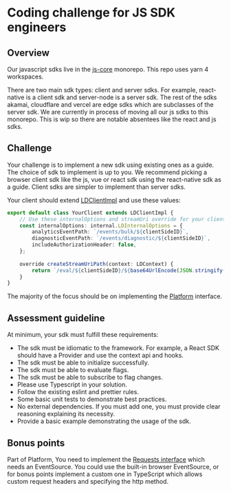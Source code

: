 # Coding challenge for JS SDK engineers

## Overview

Our javascript sdks live in the [js-core](https://github.com/launchdarkly/js-core/tree/main/packages/sdk) monorepo. This repo uses yarn 4 workspaces. 

There are two main sdk types: client and server sdks. For example, react-native is a client sdk and server-node is a server sdk. The rest of the sdks akamai, cloudflare and vercel are edge sdks which are subclasses of the server sdk. We are currently in process of moving all our js sdks to this monorepo. This is wip so there are notable absentees like the react and js sdks.

## Challenge

Your challenge is to implement a new sdk using existing ones as a guide. The choice of sdk to implement is up to you. We recommend picking a browser client sdk like the js, vue or react sdk using the react-native sdk as a guide. Client sdks are  simpler to implement than server sdks.

Your client should extend [LDClientImpl](https://github.com/launchdarkly/js-core/blob/main/packages/shared/sdk-client/src/LDClientImpl.ts#L34) and use these values:

```ts
export default class YourClient extends LDClientImpl {
    // Use these internalOptions and streamUri override for your client sdk
    const internalOptions: internal.LDInternalOptions = {
        analyticsEventPath: `/events/bulk/${clientSideID}`,
        diagnosticEventPath: `/events/diagnostic/${clientSideID}`,
        includeAuthorizationHeader: false,
    };
        
    override createStreamUriPath(context: LDContext) {
        return `/eval/${clientSideID}/${base64UrlEncode(JSON.stringify(context), this.platform.encoding!)}`;
    }
}
```

The majority of the focus should be on implementing the [Platform](https://github.com/launchdarkly/js-core/blob/main/packages/shared/common/src/api/platform/Platform.ts#L8) interface.

## Assessment guideline

At minimum, your sdk must fulfill these requirements:

* The sdk must be idiomatic to the framework. For example, a React SDK should have a Provider and use the context api and hooks.
* The sdk must be able to initialize successfully.
* The sdk must be able to evaluate flags.
* The sdk must be able to subscribe to flag changes.
* Please use Typescript in your solution.
* Follow the existing eslint and prettier rules.
* Some basic unit tests to demonstrate best practices.
* No external dependencies. If you must add one, you must provide clear reasoning explaining its necessity.
* Provide a basic example demonstrating the usage of the sdk.

## Bonus points

Part of Platform, You need to implement the [Requests interface](https://github.com/launchdarkly/js-core/blob/main/packages/shared/common/src/api/platform/Requests.ts#L84) which needs an EventSource. You could use the built-in browser EventSource, or for bonus points implement a custom one in TypeScript which allows custom request headers and specifying the http method.
